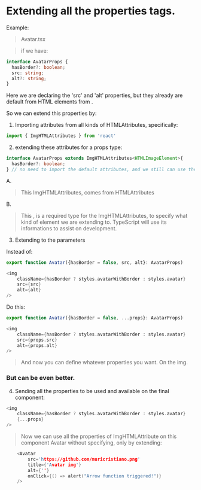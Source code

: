 # Extending all the properties tags.


Example:
> Avatar.tsx

> if we have:
```ts
interface AvatarProps {
  hasBorder?: boolean;
  src: string;
  alt?: string;
}
```
Here we are declaring the 'src' and 'alt' properties, but they already are default from HTML elements from <img>.

So we can extend this properties by:

1. Importing attributes from all kinds of HTMLAttributes, specifically:
```ts
import { ImgHTMLAttributes } from 'react'
```

2. extending these attributes for a props type:
```ts
interface AvatarProps extends ImgHTMLAttributes<HTMLImageElement>{
  hasBorder?: boolean;
} // no need to import the default attributes, and we still can use them.
```
A. 
> This ImgHTMLAttributes, comes from HTMLAttributes

B. 
> This <HTMLImageElement>, is a required type for the ImgHTMLAttributes, to specify what kind of element we are extending to. TypeScript will use its informations to assist on development.



3. Extending to the parameters

Instead of:
```ts
export function Avatar({hasBorder = false, src, alt}: AvatarProps)
```
```h
<img 
    className={hasBorder ? styles.avatarWithBorder : styles.avatar} 
    src={src}
    alt={alt}
/>
```

Do this:
```ts
export function Avatar({hasBorder = false, ...props}: AvatarProps) 
```
```h
<img 
    className={hasBorder ? styles.avatarWithBorder : styles.avatar} 
    src={props.src}
    alt={props.alt}
/>
```
> And now you can define whatever properties you want. On the img.

### But can be even better.

4. Sending all the properties to be used and available on the final component:
```h
<img 
    className={hasBorder ? styles.avatarWithBorder : styles.avatar} 
    {...props}
/>
```


> Now we can use all the properties of ImgHTMLAttribute on this component Avatar without specifying, only by extending:
```h
    <Avatar 
        src='https://github.com/muricristiano.png' 
        title={'Avatar img'} 
        alt={''} 
        onClick={() => alert("Arrow function triggered!")} 
    />
```            


